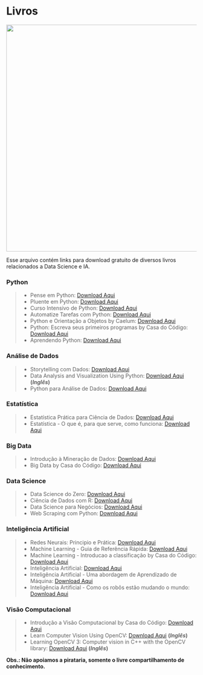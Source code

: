 # Livros

<p><img src="https://i.zst.com.br/images/livros-para-o-enem-veja-opcoes-para-estudar-portugues-e-literatura-photo695669592-44-24-19.jpg" width=600px align="center">
</p>

Esse arquivo contém links para download gratuito de diversos livros relacionados a Data Science e IA.

### **Python**

> - Pense em Python: [Download Aqui](https://br1lib.org/book/3618512/00d524?id=3618512&secret=00d524&dsource=recommend)
> - Pluente em Python: [Download Aqui](https://br1lib.org/book/5688866/e33a90?id=5688866&secret=e33a90&dsource=recommend)
> - Curso Intensivo de Python: [Download Aqui](https://br1lib.org/book/3623239/090124?id=3623239&secret=090124&dsource=recommend)
> - Automatize Tarefas com Python: [Download Aqui](https://br1lib.org/book/5205910/9fab22?id=5205910&secret=9fab22)
> - Python e Orientação a Objetos by Caelum: [Download Aqui](https://www.caelum.com.br/apostila/apostila-python-orientacao-a-objetos.pdf)
> - Python: Escreva seus primeiros programas by Casa do Código: [Download Aqui](https://br1lib.org/book/2726638/e92d4a?id=2726638&secret=e92d4a&dsource=recommend)
> - Aprendendo Python: [Download Aqui](https://br1lib.org/book/1216722/53742d?id=1216722&secret=53742d&dsource=recommend)

### **Análise de Dados**

> - Storytelling com Dados: [Download Aqui](https://br1lib.org/book/5628135/062fe2?id=5628135&secret=062fe2&dsource=recommend)
> - Data Analysis and Visualization Using Python: [Download Aqui](https://br1lib.org/book/3629819/0181eb?id=3629819&secret=0181eb) **(_Inglês_)**
> - Python para Análise de Dados: [Download Aqui](https://br1lib.org/book/5359718/3eb664?id=5359718&secret=3eb664)

### **Estatística**

> - Estatística Prática para Ciência de Dados: [Download Aqui](https://br1lib.org/book/5628131/f1d1b5?id=5628131&secret=f1d1b5&dsource=recommend)
> - Estatística - O que é, para que serve, como funciona: [Download Aqui](https://br1lib.org/book/7232633/7ae18d?id=7232633&secret=7ae18d)

### **Big Data**

> - Introdução à Mineração de Dados: [Download Aqui](https://br1lib.org/book/5628124/e4b997?id=5628124&secret=e4b997&dsource=recommend)
> - Big Data by Casa do Código: [Download Aqui](https://br1lib.org/book/4998335/fec343?id=4998335&secret=fec343&dsource=recommend)

### **Data Science**

> - Data Science do Zero: [Download Aqui](https://br1lib.org/book/5628132/a33081?id=5628132&secret=a33081)
> - Ciência de Dados com R: [Download Aqui](https://br1lib.org/book/3620273/b5dfe8?id=3620273&secret=b5dfe8)
> - Data Science para Negócios: [Download Aqui](https://br1lib.org/book/5628133/97dac7?id=5628133&secret=97dac7)
> - Web Scraping com Python: [Download Aqui](https://br1lib.org/book/12894955/210f3c?id=12894955&secret=210f3c&dsource=recommend)

### **Inteligência Artificial**

> - Redes Neurais: Principio e Prática: [Download Aqui](https://br1lib.org/book/3624720/048e38?id=3624720&secret=048e38)
> - Machine Learning - Guia de Referência Rápida: [Download Aqui](https://br1lib.org/book/13048135/9fa8e5?id=13048135&secret=9fa8e5)
> - Machine Learning - Introducao a classificação by Casa do Código: [Download Aqui](https://br1lib.org/book/5740350/245660?id=5740350&secret=245660&dsource=recommend)
> - Inteligência Artificial: [Download Aqui](https://br1lib.org/book/5214190/89256d?dsource=recommend)
> - Inteligência Artificial - Uma abordagem de Aprendizado de Máquina: [Download Aqui](https://br1lib.org/book/11596132/80b1cb?dsource=recommend)
> - Inteligência Artificial - Como os robôs estão mudando o mundo: [Download Aqui](https://br1lib.org/book/16429258/1a74f9)

### **Visão Computacional**

> - Introdução a Visão Computacional by Casa do Código: [Download Aqui](https://br1lib.org/book/5784259/563167?id=5784259&secret=563167)
> - Learn Computer Vision Using OpenCV: [Download Aqui](https://br1lib.org/book/5242217/f1ca70?id=5242217&secret=f1ca70) **(_Inglês_)**
> - Learning OpenCV 3: Computer vision in C++ with the OpenCV library: [Download Aqui](https://br1lib.org/book/3306705/d9c0e3?id=3306705&secret=d9c0e3) **(_Inglês_)**

**Obs.: Não apoiamos a pirataria, somente o livre compartilhamento de conhecimento.**
